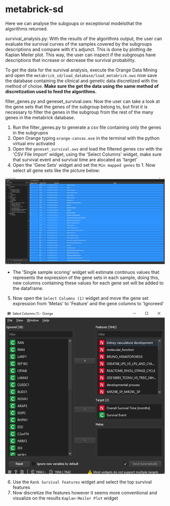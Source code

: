 # metabrick-sd
Here we can analyse the subgoups or exceptional modelsthat the algorithms returned.

survival_analysis.py: With the results of the algorithms output, the user can evaluate the survival curves of the samples covered by the subgroups descriptions and compare with it's adjunct. This is done by plotting de Kaplan Meiler plot. This way, the user can inspect if the subgroups have descriptions that increase or decrease the survival probability. 

To get the data for the survival analysis, execute the Orange Data Mining and open the `metabrick_sd/load_database/load_metabrick.ows` now save the database containing the clinical and genetic data discretized with the method of choise. **Make sure the get the data using the same method of discretization used to feed the algorithms.**

filter_genes.py and geneset_survival.ows: Now the user can take a look at the gene sets that the genes of the subgroup belong to, but first it is necessary to filter the genes in the subgroup from the rest of the many genes in the metabrick database. 
1) Run the filter_genes.py to generate a csv file containing only the genes in the subgrupos
2) Open Orange typing `orange-canvas.exe` in the terminal with the python virtual env activated
3) Open the `geneset_survival.ows` and load the filtered genes csv with the 'CSV File Import' widget, using the 'Select Columns' widget, make sure that survival event and survival time are alocated as 'target'
4) Open the 'Gene Sets' widget and set the `Min mapped genes` to 1. Now select all gene sets like the picture below:

![alt text](image.png)

- The 'Single sample scoring' widget will estimate continuos values that represents the expression of the gene sets in each sample, doing this, new columns containing these values for each gene set will be added to the dataframe.

5) Now open the `Select Columns (1)` widget and move the gene set expression from 'Metas' to 'Feature' and the gene columns to 'Ignoreed'

![alt text](image-1.png)

6) Use the `Rank Survival Features` widget and select the top survival features
7) Now discretize the features however it seems more conventional and visualize on the results `Kaplan-Meiler Plot` widget